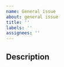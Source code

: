 ```yaml
---
name: General issue
about: general issue
title: ''
labels: ''
assignees: ''
---
```


## Description
